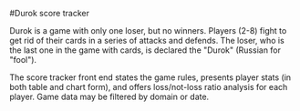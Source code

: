 #Durok score tracker

Durok is a game with only one loser, but no winners. Players (2-8) fight to get rid of their cards in a series of attacks and defends. The loser, who is the last one in the game with cards, is declared the "Durok" (Russian for "fool").

The score tracker front end states the game rules, presents player stats (in both table and chart form), and offers loss/not-loss ratio analysis for each player. Game data may be filtered by domain or date.
